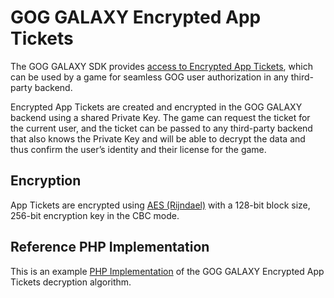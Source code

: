 # GOG GALAXY Encrypted App Tickets

The GOG GALAXY SDK provides [access to Encrypted App Tickets](https://docs.gog.com/galaxyapi/classgalaxy_1_1api_1_1IUser.html#a29f307e31066fc39b93802e363ea2064), which can be used by a game for seamless GOG user authorization in any third-party backend.

Encrypted App Tickets are created and encrypted in the GOG GALAXY backend using a shared Private Key. The game can request the ticket for the current user, and the ticket can be passed to any third-party backend that also knows the Private Key and will be able to decrypt the data and thus confirm the user’s identity and their license for the game.

## Encryption

App Tickets are encrypted using [AES (Rijndael)](https://en.wikipedia.org/wiki/Advanced_Encryption_Standard) with a 128-bit block size, 256-bit encryption key in the CBC mode.

## Reference PHP Implementation

This is an example [PHP Implementation](https://github.com/gogcom/galaxy-session-tickets-php/blob/master/index.php)
of the GOG GALAXY Encrypted App Tickets decryption algorithm.
